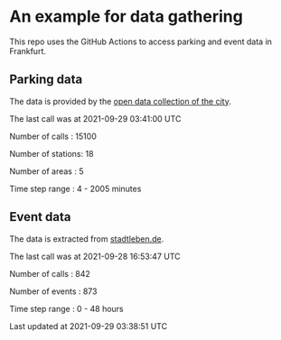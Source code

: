 # An example for data gathering

This repo uses the GitHub Actions to access parking and event data in Frankfurt.

## Parking data
The data is provided by the [open data collection of the city](https://www.offenedaten.frankfurt.de/).

The last call was at 2021-09-29 03:41:00 UTC

Number of calls   : 15100

Number of stations:    18

Number of areas   :     5

Time step range   :     4 -  2005 minutes


## Event data
The data is extracted from [stadtleben.de](https://stadtleben.de/frankfurt/).

The last call was at 2021-09-28 16:53:47 UTC

Number of calls   : 842

Number of events  : 873

Time step range   :   0 -  48 hours


Last updated at 2021-09-29 03:38:51 UTC
